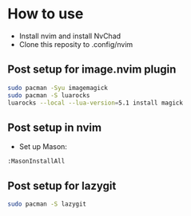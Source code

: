 # How to use
- Install nvim and install NvChad
- Clone this reposity to .config/nvim
## Post setup for image.nvim plugin
```sh
sudo pacman -Syu imagemagick
sudo pacman -S luarocks
luarocks --local --lua-version=5.1 install magick
```
## Post setup in nvim
- Set up Mason:
```
:MasonInstallAll
```
## Post setup for lazygit
```sh
sudo pacman -S lazygit
```
